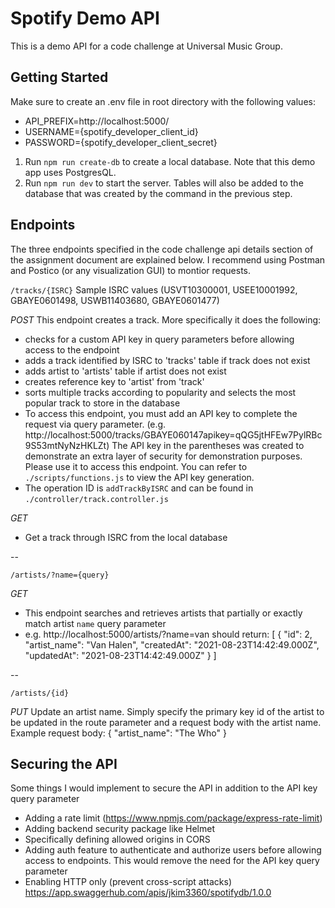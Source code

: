 # Spotify Demo API
This is a demo API for a code challenge at Universal Music Group.

## Getting Started
Make sure to create an .env file in root directory with the following values:
- API_PREFIX=http://localhost:5000/
- USERNAME={spotify_developer_client_id}
- PASSWORD={spotify_developer_client_secret}

1. Run `npm run create-db` to create a local database. Note that this demo app uses PostgresQL.
2. Run `npm run dev` to start the server. Tables will also be added to the database that was created by the command in the previous step.

## Endpoints
The three endpoints specified in the code challenge api details section of the assignment document are explained below. I recommend using Postman and Postico (or any visualization GUI) to montior requests.

`/tracks/{ISRC}`
Sample ISRC values (USVT10300001, USEE10001992, GBAYE0601498, USWB11403680, GBAYE0601477)

*POST*
This endpoint creates a track. More specifically it does the following:
- checks for a custom API key in query parameters before allowing access to the endpoint
- adds a track identified by ISRC to 'tracks' table if track does not exist
- adds artist to 'artists' table if artist does not exist
- creates reference key to 'artist' from 'track'
- sorts multiple tracks according to popularity and selects the most popular track to store in the database
- To access this endpoint, you must add an API key to complete the request via query parameter. (e.g. http://localhost:5000/tracks/GBAYE060147apikey=qQG5jtHFEw7PylRBc9S53mtNyNzHKLZt) The API key in the parentheses was created to demonstrate an extra layer of security for demonstration purposes. Please use it to access this endpoint. You can refer to `./scripts/functions.js` to view the API key generation.
- The operation ID is `addTrackByISRC` and can be found in `./controller/track.controller.js`

*GET*
- Get a track through ISRC from the local database

-- 

`/artists/?name={query}`

*GET*
- This endpoint searches and retrieves artists that partially or exactly match artist `name` query parameter
- e.g. http://localhost:5000/artists/?name=van should return:
[
    {
        "id": 2,
        "artist_name": "Van Halen",
        "createdAt": "2021-08-23T14:42:49.000Z",
        "updatedAt": "2021-08-23T14:42:49.000Z"
    }
] 

-- 

`/artists/{id}`

*PUT*
Update an artist name. Simply specify the primary key id of the artist to be updated in the route parameter and a request body with the artist name.
Example request body:
{
    "artist_name": "The Who"
}

## Securing the API
Some things I would implement to secure the API in addition to the API key query parameter
- Adding a rate limit (https://www.npmjs.com/package/express-rate-limit)
- Adding backend security package like Helmet
- Specifically defining allowed origins in CORS
- Adding auth feature to authenticate and authorize users before allowing access to endpoints. This would remove the need for the API key query parameter
- Enabling HTTP only (prevent cross-script attacks)
https://app.swaggerhub.com/apis/jkim3360/spotifydb/1.0.0
